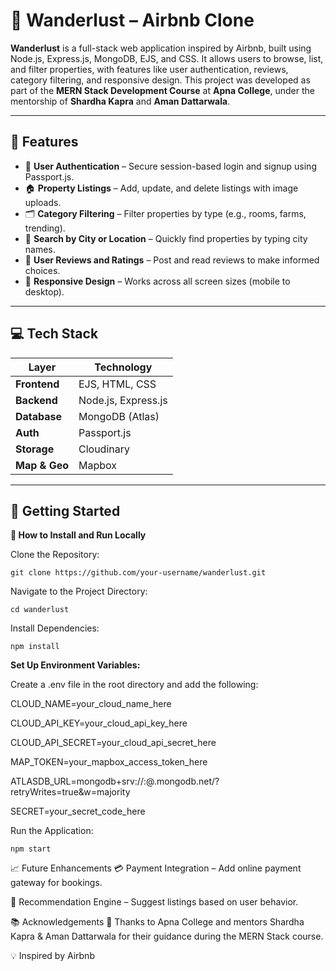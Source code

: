 # 🏡 Wanderlust – Airbnb Clone

**Wanderlust** is a full-stack web application inspired by Airbnb, built using Node.js, Express.js, MongoDB, EJS, and CSS. It allows users to browse, list, and filter properties, with features like user authentication, reviews, category filtering, and responsive design. This project was developed as part of the **MERN Stack Development Course** at **Apna College**, under the mentorship of **Shardha Kapra** and **Aman Dattarwala**.

---

## 🌟 Features

- 🔐 **User Authentication** – Secure session-based login and signup using Passport.js.
- 🏠 **Property Listings** – Add, update, and delete listings with image uploads.
- 🗂️ **Category Filtering** – Filter properties by type (e.g., rooms, farms, trending).
- 🔎 **Search by City or Location** – Quickly find properties by typing city names.
- 📝 **User Reviews and Ratings** – Post and read reviews to make informed choices.
- 📱 **Responsive Design** – Works across all screen sizes (mobile to desktop).

---

## 💻 Tech Stack

| Layer       | Technology       |
|-------------|------------------|
| **Frontend** | EJS, HTML, CSS     |
| **Backend**  | Node.js, Express.js |
| **Database** | MongoDB (Atlas)   |
| **Auth**     | Passport.js       |
| **Storage**  | Cloudinary        |
| **Map & Geo**| Mapbox            |

---

## 🚀 Getting Started

**🚀 How to Install and Run Locally**

Clone the Repository:

```git clone https://github.com/your-username/wanderlust.git```

Navigate to the Project Directory:

```cd wanderlust```

Install Dependencies:

```npm install```

**Set Up Environment Variables:**

Create a .env file in the root directory and add the following:

CLOUD_NAME=your_cloud_name_here

CLOUD_API_KEY=your_cloud_api_key_here

CLOUD_API_SECRET=your_cloud_api_secret_here

MAP_TOKEN=your_mapbox_access_token_here

ATLASDB_URL=mongodb+srv://<username>:<password>@<cluster-name>.mongodb.net/<database-name>?retryWrites=true&w=majority

SECRET=your_secret_code_here

Run the Application:

```npm start``` 

📈 Future Enhancements
💳 Payment Integration – Add online payment gateway for bookings.

🧠 Recommendation Engine – Suggest listings based on user behavior.

📚 Acknowledgements
🙏 Thanks to Apna College and mentors Shardha Kapra & Aman Dattarwala for their guidance during the MERN Stack course.

💡 Inspired by Airbnb
